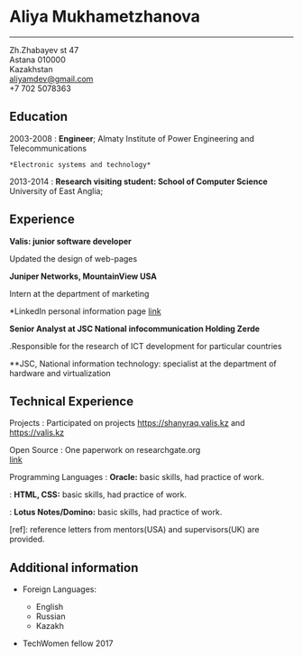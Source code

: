Aliya Mukhametzhanova
============

-------------------     ----------------------------
Zh.Zhabayev st 47   
Astana 010000  
Kazakhstan  
aliyamdev@gmail.com  
+7 702 5078363  

Education
---------

2003-2008
:   **Engineer**; Almaty Institute of Power Engineering and Telecommunications

    *Electronic systems and technology*

2013-2014
:   **Research visiting student: School of Computer Science** University of East Anglia;

Experience
----------

**Valis: junior software developer**

Updated the design of web-pages

**Juniper Networks, MountainView USA**

Intern at the department of marketing

*LinkedIn personal information page [link](https://www.linkedin.com/in/aliya-m-08b557173/)

**Senior Analyst at JSC National infocommunication Holding Zerde**

.Responsible for the research of ICT development for particular countries

**JSC, National information technology: specialist at the department of hardware and virtualization

Technical Experience
--------------------

Projects
:   Participated on projects https://shanyraq.valis.kz and https://valis.kz

Open Source
:   One paperwork on researchgate.org  
[link](https://www.researchgate.net/publication/263443136_Ahead_in_the_G-clouds_Policies_Deployment_and_Issues)

Programming Languages
:   **Oracle:** basic skills, had practice of work.

:   **HTML, CSS:** basic skills, had practice of work.

:   **Lotus Notes/Domino:** basic skills, had practice of work.

[ref]: reference letters from mentors(USA) and supervisors(UK) are provided.

Additional information
----------------------------------------

* Foreign Languages:

     * English  
     * Russian  
     * Kazakh  

* TechWomen fellow 2017  
